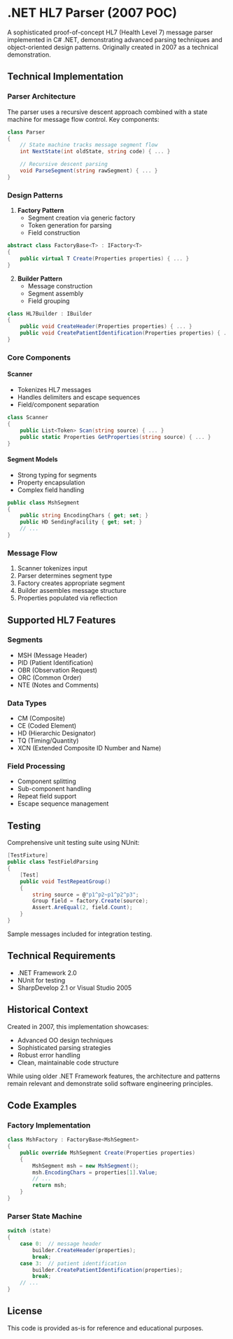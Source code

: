 # .NET HL7 Parser (2007 POC)

A sophisticated proof-of-concept HL7 (Health Level 7) message parser implemented in C# .NET, demonstrating advanced parsing techniques and object-oriented design patterns. Originally created in 2007 as a technical demonstration.

## Technical Implementation

### Parser Architecture
The parser uses a recursive descent approach combined with a state machine for message flow control. Key components:

```csharp
class Parser
{
    // State machine tracks message segment flow
    int NextState(int oldState, string code) { ... }

    // Recursive descent parsing
    void ParseSegment(string rawSegment) { ... }
}
```

### Design Patterns

1. **Factory Pattern**
   - Segment creation via generic factory
   - Token generation for parsing
   - Field construction

```csharp
abstract class FactoryBase<T> : IFactory<T>
{
    public virtual T Create(Properties properties) { ... }
}
```

2. **Builder Pattern**
   - Message construction
   - Segment assembly
   - Field grouping

```csharp
class HL7Builder : IBuilder
{
    public void CreateHeader(Properties properties) { ... }
    public void CreatePatientIdentification(Properties properties) { ... }
}
```

### Core Components

#### Scanner
- Tokenizes HL7 messages
- Handles delimiters and escape sequences
- Field/component separation

```csharp
class Scanner
{
    public List<Token> Scan(string source) { ... }
    public static Properties GetProperties(string source) { ... }
}
```

#### Segment Models
- Strong typing for segments
- Property encapsulation
- Complex field handling

```csharp
public class MshSegment
{
    public string EncodingChars { get; set; }
    public HD SendingFacility { get; set; }
    // ...
}
```

### Message Flow
1. Scanner tokenizes input
2. Parser determines segment type
3. Factory creates appropriate segment
4. Builder assembles message structure
5. Properties populated via reflection

## Supported HL7 Features

### Segments
- MSH (Message Header)
- PID (Patient Identification)
- OBR (Observation Request)
- ORC (Common Order)
- NTE (Notes and Comments)

### Data Types
- CM (Composite)
- CE (Coded Element)
- HD (Hierarchic Designator)
- TQ (Timing/Quantity)
- XCN (Extended Composite ID Number and Name)

### Field Processing
- Component splitting
- Sub-component handling
- Repeat field support
- Escape sequence management

## Testing

Comprehensive unit testing suite using NUnit:

```csharp
[TestFixture]
public class TestFieldParsing
{
    [Test]
    public void TestRepeatGroup()
    {
        string source = @"p1^p2~p1^p2^p3";
        Group field = factory.Create(source);
        Assert.AreEqual(2, field.Count);
    }
}
```

Sample messages included for integration testing.

## Technical Requirements

- .NET Framework 2.0
- NUnit for testing
- SharpDevelop 2.1 or Visual Studio 2005

## Historical Context

Created in 2007, this implementation showcases:
- Advanced OO design techniques
- Sophisticated parsing strategies
- Robust error handling
- Clean, maintainable code structure

While using older .NET Framework features, the architecture and patterns remain relevant and demonstrate solid software engineering principles.

## Code Examples

### Factory Implementation
```csharp
class MshFactory : FactoryBase<MshSegment>
{
    public override MshSegment Create(Properties properties)
    {
        MshSegment msh = new MshSegment();
        msh.EncodingChars = properties[1].Value;
        // ...
        return msh;
    }
}
```

### Parser State Machine
```csharp
switch (state)
{
    case 0:  // message header
        builder.CreateHeader(properties);
        break;
    case 3:  // patient identification
        builder.CreatePatientIdentification(properties);
        break;
    // ...
}
```

## License

This code is provided as-is for reference and educational purposes.
